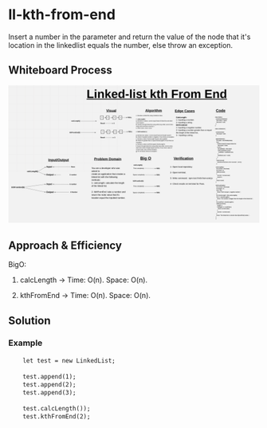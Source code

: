 # ll-kth-from-end

Insert a number in the parameter and return the value of the node that it's location in the linkedlist equals the number, else throw an exception.

## Whiteboard Process

![Whiteboard](./linked-list-kth-from-end-whiteboard.jpeg)

## Approach & Efficiency

BigO:

1. calcLength ->  Time: O(n).
                  Space: O(n).

2. kthFromEnd ->  Time: O(n).
                  Space: O(n).

## Solution

### Example

        let test = new LinkedList;
        
        test.append(1);
        test.append(2);
        test.append(3);

        test.calcLength());
        test.kthFromEnd(2);
